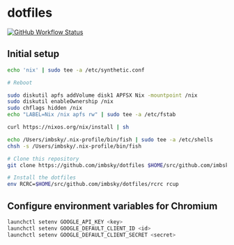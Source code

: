 # dotfiles

[![GitHub Workflow Status](https://img.shields.io/github/workflow/status/imbsky/dotfiles/Main%20workflow?style=flat-square)](https://github.com/imbsky/dotfiles/actions)

## Initial setup

```bash
echo 'nix' | sudo tee -a /etc/synthetic.conf

# Reboot

sudo diskutil apfs addVolume disk1 APFSX Nix -mountpoint /nix
sudo diskutil enableOwnership /nix
sudo chflags hidden /nix
echo "LABEL=Nix /nix apfs rw" | sudo tee -a /etc/fstab

curl https://nixos.org/nix/install | sh
```

```bash
echo /Users/imbsky/.nix-profile/bin/fish | sudo tee -a /etc/shells
chsh -s /Users/imbsky/.nix-profile/bin/fish
```

```bash
# Clone this repository
git clone https://github.com/imbsky/dotfiles $HOME/src/github.com/imbsky/dotfiles

# Install the dotfiles
env RCRC=$HOME/src/github.com/imbsky/dotfiles/rcrc rcup
```

## Configure environment variables for Chromium

```bash
launchctl setenv GOOGLE_API_KEY <key>
launchctl setenv GOOGLE_DEFAULT_CLIENT_ID <id>
launchctl setenv GOOGLE_DEFAULT_CLIENT_SECRET <secret>
```
